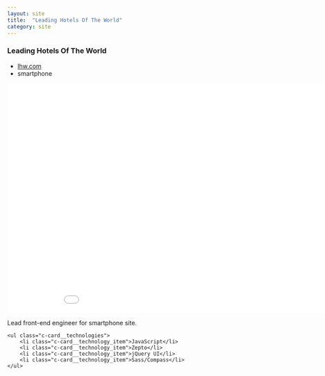 ```yaml
---
layout: site
title:  "Leading Hotels Of The World"
category: site
---
```


### Leading Hotels Of The World

<ul class="c-card__stats">
    <li><a href="http://www.lhw.com">lhw.com</a></li>
    <li>smartphone</li>
</ul>

<div class="t-inner">
    <div class="c-media">
        <iframe src="//player.vimeo.com/video/91658205" width="950" height="529" frameborder="0" class="c-media__embed" webkitallowfullscreen mozallowfullscreen allowfullscreen></iframe>
    </div>
</div>

<div class="c-card__description">
    <p>Lead front-end engineer for smartphone site.</p>

    <ul class="c-card__technologies">
        <li class="c-card__technology_item">JavaScript</li>
        <li class="c-card__technology_item">Zepto</li>
        <li class="c-card__technology_item">jQuery UI</li>
        <li class="c-card__technology_item">Sass/Compass</li>
    </ul>
</div>
